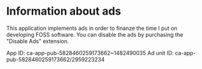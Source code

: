 # Information about ads

This application implements ads in order to finanze the time I put on developing FOSS software.
You can disable the ads by purchasing the "Disable Ads" extension.

App ID: ca-app-pub-5828460259173662~1482490035
Ad unit ID: ca-app-pub-5828460259173662/2959223234
